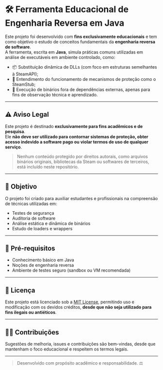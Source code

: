 # 🛠️ Ferramenta Educacional de Engenharia Reversa em Java

Este projeto foi desenvolvido com **fins exclusivamente educacionais** e tem como objetivo o estudo de conceitos fundamentais da **engenharia reversa de software**.  
A ferramenta, escrita em **Java**, simula práticas comuns utilizadas em análise de executáveis em ambiente controlado, como:

- 📦 Substituição dinâmica de DLLs (com foco em estruturas semelhantes à SteamAPI);
- 🔐 Entendimento do funcionamento de mecanismos de proteção como o SteamStub;
- 🧪 Execução de binários fora de dependências externas, apenas para fins de observação técnica e aprendizado.

---

## ⚠️ Aviso Legal

Este projeto é destinado **exclusivamente para fins acadêmicos e de pesquisa**.  
Ele **não deve ser utilizado para contornar sistemas de proteção, obter acesso indevido a software pago ou violar termos de uso de qualquer serviço**.

> Nenhum conteúdo protegido por direitos autorais, como arquivos binários originais, bibliotecas da Steam ou softwares de terceiros, está incluído neste repositório.

---

## 🎯 Objetivo

O projeto foi criado para auxiliar estudantes e profissionais na compreensão de técnicas utilizadas em:

- Testes de segurança
- Auditoria de software
- Análise estática e dinâmica de binários
- Estudo de loaders e wrappers

---

## 🧠 Pré-requisitos

- Conhecimento básico em Java
- Noções de engenharia reversa
- Ambiente de testes seguro (sandbox ou VM recomendada)

---

## 📄 Licença

Este projeto está licenciado sob a [MIT License](LICENSE), permitindo uso e modificação com os devidos créditos, **desde que não seja utilizado para fins ilegais ou antiéticos**.

---

## 🙋‍♂️ Contribuições

Sugestões de melhoria, issues e contribuições são bem-vindas, desde que mantenham o foco educacional e respeitem os termos legais.

---

> Desenvolvido com propósito acadêmico e responsabilidade. ⚖️
